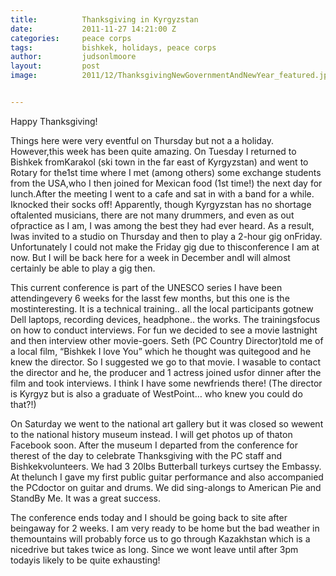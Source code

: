 ```yaml
---
title:			Thanksgiving in Kyrgyzstan
date:			2011-11-27 14:21:00 Z
categories:		peace corps
tags:			bishkek, holidays, peace corps
author:			judsonlmoore
layout:			post
image:			2011/12/ThanksgivingNewGovernmentAndNewYear_featured.jpg


---
```


Happy Thanksgiving!

Things here were very eventful on Thursday but not a a holiday. However,this week has been quite amazing. On Tuesday I returned to Bishkek fromKarakol (ski town in the far east of Kyrgyzstan) and went to Rotary for the1st time where I met (among others) some exchange students from the USA,who I then joined for Mexican food (1st time!) the next day for lunch.After the meeting I went to a cafe and sat in with a band for a while. Iknocked their socks off! Apparently, though Kyrgyzstan has no shortage oftalented musicians, there are not many drummers, and even as out ofpractice as I am, I was among the best they had ever heard. As a result, Iwas invited to a studio on Thursday and then to play a 2-hour gig onFriday. Unfortunately I could not make the Friday gig due to thisconference I am at now. But I will be back here for a week in December andI will almost certainly be able to play a gig then.

This current conference is part of the UNESCO series I have been attendingevery 6 weeks for the lasst few months, but this one is the mostinteresting. It is a technical training.. all the local participants gotnew Dell laptops, recording devices, headphone.. the works. The trainingsfocus on how to conduct interviews. For fun we decided to see a movie lastnight and then interview other movie-goers. Seth (PC Country Director)told me of a local film, “Bishkek I love You” which he thought was quitegood and he knew the director. So I suggested we go to that movie. I wasable to contact the director and he, the producer and 1 actress joined usfor dinner after the film and took interviews. I think I have some newfriends there! (The director is Kyrgyz but is also a graduate of WestPoint… who knew you could do that?!)

On Saturday we went to the national art gallery but it was closed so wewent to the national history museum instead. I will get photos up of thaton Facebook soon. After the museum I departed from the conference for therest of the day to celebrate Thanksgiving with the PC staff and Bishkekvolunteers. We had 3 20lbs Butterball turkeys curtsey the Embassy. At thelunch I gave my first public guitar performance and also accompanied the PCdoctor on guitar and drums. We did sing-alongs to American Pie and StandBy Me. It was a great success.

The conference ends today and I should be going back to site after beingaway for 2 weeks. I am very ready to be home but the bad weather in themountains will probably force us to go through Kazakhstan which is a nicedrive but takes twice as long. Since we wont leave until after 3pm todayis likely to be quite exhausting!
